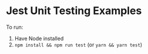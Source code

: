 # Jest Unit Testing Examples

To run:

1. Have Node installed
2. `npm install && npm run test` (or `yarn && yarn test`)
